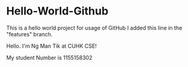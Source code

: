 # Hello-World-Github
This is a hello world project for usage of GitHub
I added this line in the "features" branch.

Hello. I'm Ng Man Tik at CUHK CSE!

My student Number is 1155158302
